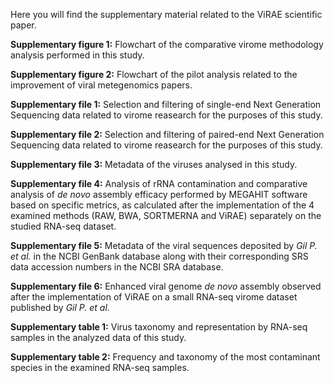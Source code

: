 Here you will find the supplementary material related to the ViRAE scientific paper.

**Supplementary figure 1:** Flowchart of the comparative virome methodology analysis performed in this study.

**Supplementary figure 2:** Flowchart of the pilot analysis related to the improvement of viral metegenomics papers.

**Supplementary file 1:** Selection and filtering of single-end Next Generation Sequencing data related to virome reasearch for the purposes of this study.

**Supplementary file 2:** Selection and filtering of paired-end Next Generation Sequencing data related to virome reasearch for the purposes of this study.

**Supplementary file 3:** Metadata of the viruses analysed in this study.

**Supplementary file 4:** Analysis of rRNA contamination and comparative analysis of _de novo_ assembly efficacy performed by MEGAHIT software based on specific metrics, as calculated after the implementation of the 4 examined methods (RAW, BWA, SORTMERNA and ViRAE) separately on the studied RNA-seq dataset.

**Supplementary file 5:** Metadata of the viral sequences deposited by _Gil P. et al._ in the NCBI GenBank database along with their corresponding SRS data accession numbers in the NCBI SRA database.

**Supplementary file 6:** Enhanced viral genome _de novo_ assembly observed after the implementation of ViRAE on a small RNA-seq virome dataset published by _Gil P. et al_.

**Supplementary table 1:** Virus taxonomy and representation by RNA-seq samples in the analyzed data of this study.

**Supplementary table 2:** Frequency and taxonomy of the most contaminant species in the examined RNA-seq samples.
